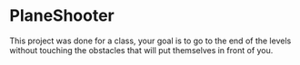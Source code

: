 # PlaneShooter

This project was done for a class, your goal is to go to the end of the levels without touching the obstacles that will put themselves in front of you. 
